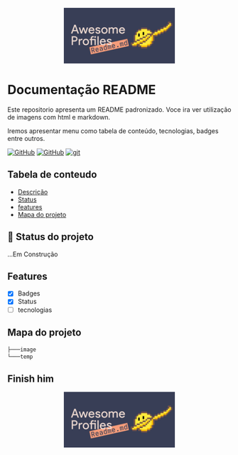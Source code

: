 <p width="100%" align="center">
    <img src="./image/logo.jpg" alt="logo" width="250px">
</p>

# Documentação README

<p id="Descricao" align="justify">
Este repositorio apresenta um README padronizado. Voce ira ver utilização de imagens com html e markdown.

Iremos apresentar menu como tabela de conteúdo, tecnologias, badges entre outros.
</p>

[![GitHub](https://badgen.net/badge/icon/github?icon=github&label)](https://github.com)  [![GitHub](https://img.shields.io/badge/--181717?logo=github&logoColor=ffffff)](https://github.com/)  [![git](https://badgen.net/badge/icon/git?icon=git&label)](https://git-scm.com)

## Tabela de conteudo

<ul>
    <li><a href="#Descricao">Descrição</a></li>
    <li><a href="#status">Status</a></li>
    <li><a href="Features">features</a></li>
    <li><a href="#mapa">Mapa do projeto</a></li>
</ul>

## :rocket: Status do projeto
<p id="status">
    ...Em Construção

</p> 

<p id="Features"></p>

## Features
- [X] Badges
- [X] Status
- [ ] tecnologias

<p id="mapa"></p>

## Mapa do projeto

```.
├───image
└───temp
```

## Finish him

<p width="100%" align="center">
    <img src="./image/logo.jpg" alt="logo" width="250px">
</p>